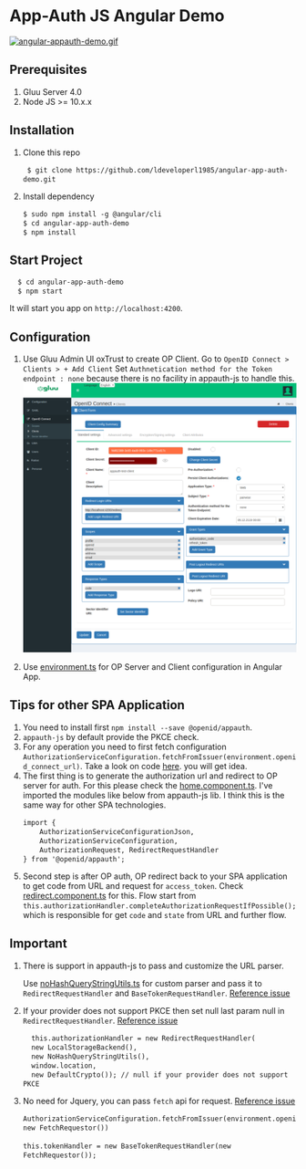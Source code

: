 # App-Auth JS Angular Demo

[![angular-appauth-demo.gif](angular-appauth-demo.gif)](angular-appauth-demo.gif)

## Prerequisites
1. Gluu Server 4.0
1. Node JS >= 10.x.x

## Installation
1. Clone this repo

        $ git clone https://github.com/ldeveloperl1985/angular-app-auth-demo.git

1. Install dependency

       $ sudo npm install -g @angular/cli
       $ cd angular-app-auth-demo
       $ npm install

## Start Project

      $ cd angular-app-auth-demo
      $ npm start

It will start you app on `http://localhost:4200`.

## Configuration

1. Use Gluu Admin UI oxTrust to create OP Client. Go to `OpenID Connect > Clients > + Add Client`
   Set `Authnetication method for the Token endpoint : none` because there is no facility in appauth-js to handle this.
   [![client-config.png](client-config.png)](client-config.png)

1. Use [environment.ts](https://github.com/ldeveloperl1985/angular-app-auth-demo/blob/master/src/environments/environment.ts) for OP Server and Client configuration in Angular App.
   
## Tips for other SPA Application

1. You need to install first `npm install --save @openid/appauth`.
1. `appauth-js` by default provide the PKCE check.
1. For any operation you need to first fetch configuration `AuthorizationServiceConfiguration.fetchFromIssuer(environment.openid_connect_url)`. Take a look on code [here](https://github.com/ldeveloperl1985/angular-app-auth-demo/blob/master/src/app/home/home.component.ts#L27). you will get idea.
1. The first thing is to generate the authorization url and redirect to OP server for auth. For this please check the [home.component.ts](https://github.com/ldeveloperl1985/angular-app-auth-demo/blob/master/src/app/home/home.component.ts). 
     I've imported the modules like below from appauth-js lib. I think this is the same way for other SPA technologies.
     ```
     import {
         AuthorizationServiceConfigurationJson,
         AuthorizationServiceConfiguration,
         AuthorizationRequest, RedirectRequestHandler
     } from '@openid/appauth';
     ```
1. Second step is after OP auth, OP redirect back to your SPA application to get code from URL and request for `access_token`.
      Check [redirect.component.ts](https://github.com/ldeveloperl1985/angular-app-auth-demo/blob/master/src/app/redirect/redirect.component.ts) for this. 
      Flow start from `this.authorizationHandler.completeAuthorizationRequestIfPossible();` which is responsible for get `code` and `state` from URL and further flow.

## Important

1. There is support in appauth-js to pass and customize the URL parser.

   Use [noHashQueryStringUtils.ts](https://github.com/ldeveloperl1985/angular-app-auth-demo/blob/master/src/app/noHashQueryStringUtils.ts) for custom parser and pass it to `RedirectRequestHandler` and `BaseTokenRequestHandler`. [Reference issue](https://github.com/openid/AppAuth-JS/issues/98)

2. If your provider does not support PKCE then set null last param null in `RedirectRequestHandler`. [Reference issue](https://github.com/openid/AppAuth-JS/issues/98)

   ```
     this.authorizationHandler = new RedirectRequestHandler(
     new LocalStorageBackend(),
     new NoHashQueryStringUtils(), 
     window.location,
     new DefaultCrypto()); // null if your provider does not support PKCE
   ```

3. No need for Jquery, you can pass `fetch` api for request. [Reference issue](https://github.com/openid/AppAuth-JS/issues/100)

   ```
   AuthorizationServiceConfiguration.fetchFromIssuer(environment.openid_connect_url, new FetchRequestor())
   
   this.tokenHandler = new BaseTokenRequestHandler(new FetchRequestor());
   ```
